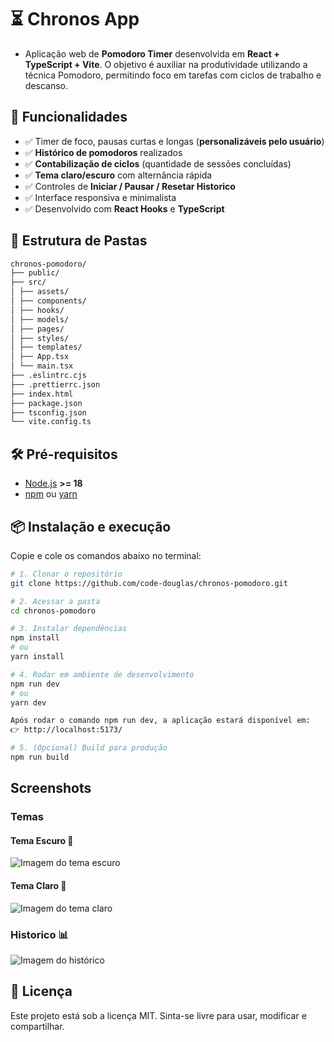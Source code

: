 # ⏳ Chronos App

- Aplicação web de **Pomodoro Timer** desenvolvida em **React + TypeScript +
  Vite**. O objetivo é auxiliar na produtividade utilizando a técnica Pomodoro,
  permitindo foco em tarefas com ciclos de trabalho e descanso.

## 🚀 Funcionalidades

- ✅ Timer de foco, pausas curtas e longas (**personalizáveis pelo usuário**)
- ✅ **Histórico de pomodoros** realizados
- ✅ **Contabilização de ciclos** (quantidade de sessões concluídas)
- ✅ **Tema claro/escuro** com alternância rápida
- ✅ Controles de **Iniciar / Pausar / Resetar Historico**
- ✅ Interface responsiva e minimalista
- ✅ Desenvolvido com **React Hooks** e **TypeScript**

## 📂 Estrutura de Pastas

```bash
chronos-pomodoro/
├── public/
├── src/
│ ├── assets/
│ ├── components/
│ ├── hooks/
│ ├── models/
│ ├── pages/
│ ├── styles/
│ ├── templates/
│ ├── App.tsx
│ └── main.tsx
├── .eslintrc.cjs
├── .prettierrc.json
├── index.html
├── package.json
├── tsconfig.json
└── vite.config.ts
```

## 🛠️ Pré-requisitos

- [Node.js](https://nodejs.org/) **>= 18**
- [npm](https://www.npmjs.com/) ou [yarn](https://yarnpkg.com/)

## 📦 Instalação e execução

Copie e cole os comandos abaixo no terminal:

```bash
# 1. Clonar o repositório
git clone https://github.com/code-douglas/chronos-pomodoro.git

# 2. Acessar a pasta
cd chronos-pomodoro

# 3. Instalar dependências
npm install
# ou
yarn install

# 4. Rodar em ambiente de desenvolvimento
npm run dev
# ou
yarn dev

Após rodar o comando npm run dev, a aplicação estará disponível em:
👉 http://localhost:5173/

# 5. (Opcional) Build para produção
npm run build
```

## Screenshots

### Temas

#### Tema Escuro 🌙

<img src="" alt="Imagem do tema escuro">

#### Tema Claro 🔆

<img src="" alt="Imagem do tema claro">

### Historico 📊

<img src="" alt="Imagem do histórico">

## 📜 Licença

Este projeto está sob a licença MIT. Sinta-se livre para usar, modificar e
compartilhar.
